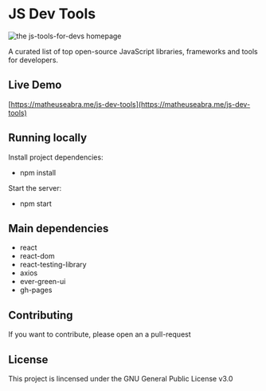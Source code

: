# JS Dev Tools

![the js-tools-for-devs homepage](https://github.com/matheuseabra/js-tools-for-devs/blob/master/docs/homepage.png)

A curated list of top open-source JavaScript libraries, frameworks and tools for developers.

## Live Demo

[https://matheuseabra.me/js-dev-tools](https://matheuseabra.me/js-dev-tools)

## Running locally

Install project dependencies:

- npm install

Start the server:

- npm start

## Main dependencies

- react
- react-dom
- react-testing-library
- axios
- ever-green-ui
- gh-pages

## Contributing

If you want to contribute, please open an a pull-request

## License

This project is lincensed under the GNU General Public License v3.0
